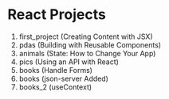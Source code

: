 # React Projects

1. first_project (Creating Content with JSX)
2. pdas (Building with Reusable Components)
3. animals (State: How to Change Your App)
4. pics (Using an API with React)
5. books (Handle Forms)
6. books (json-server Added)
7. books_2  (useContext)
